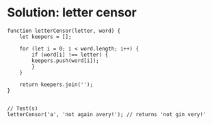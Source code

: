 # Solution: letter censor

    function letterCensor(letter, word) {
        let keepers = [];
        
        for (let i = 0; i < word.length; i++) {
            if (word[i] !== letter) {
            keepers.push(word[i]);
            }
        }
        
        return keepers.join('');
    }


    // Test(s)
    letterCensor('a', 'not again avery!'); // returns 'not gin very!'